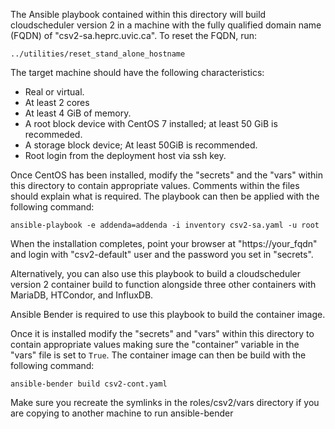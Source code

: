 The Ansible playbook contained within this directory will build cloudscheduler version 2
in a machine with the fully qualified domain name (FQDN) of "csv2-sa.heprc.uvic.ca". To
reset the FQDN, run:

    ../utilities/reset_stand_alone_hostname
    
The target machine should have the following characteristics:

   - Real or virtual.
   - At least 2 cores
   - At least 4 GiB of memory.
   - A root block device with CentOS 7 installed; at least 50 GiB is recommeded.
   - A storage block device; At least 50GiB is recommended.
   - Root login from the deployment host via ssh key.

Once CentOS has been installed, modify the "secrets" and the "vars" within
this directory to contain appropriate values. Comments within the files should explain what
is required. The playbook can then be applied with the following command:

    ansible-playbook -e addenda=addenda -i inventory csv2-sa.yaml -u root

When the installation completes, point your browser at "https://your\_fqdn" and login with
"csv2-default" user and the password you set in "secrets".

Alternatively, you can also use this playbook to build a cloudscheduler version 2 container build to function
alongside three other containers with MariaDB, HTCondor, and InfluxDB.

Ansible Bender is required to use this playbook to build the container image.

Once it is installed modify the "secrets" and "vars" within this directory to contain appropriate values
making sure the "container" variable in the "vars" file is set to `True`. The container image can then 
be build with the following command:

    ansible-bender build csv2-cont.yaml

Make sure you recreate the symlinks in the roles/csv2/vars directory if you are copying to another machine to run ansible-bender
